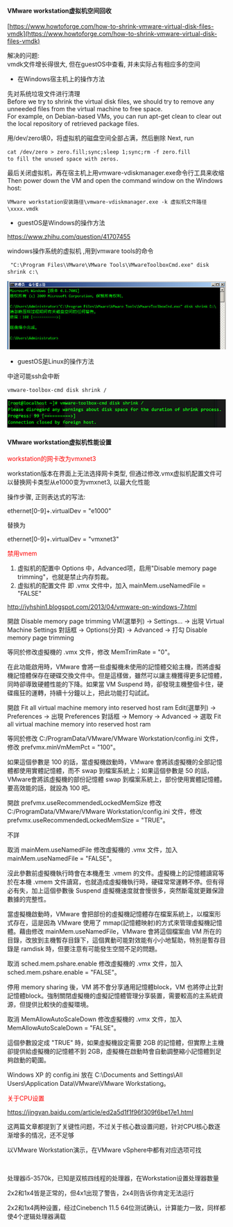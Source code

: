 #### VMware workstation虚拟机空间回收

[https://www.howtoforge.com/how-to-shrink-vmware-virtual-disk-files-vmdk](https://www.howtoforge.com/how-to-shrink-vmware-virtual-disk-files-vmdk)

解决的问题:  
vmdk文件增长得很大, 但在guestOS中查看, 并未实际占有相应多的空间

* 在Windows宿主机上的操作方法

先对系统垃圾文件进行清理  
Before we try to shrink the virtual disk files, we should try to remove any unneeded files from the virtual machine 
to free space.   
For example, on Debian-based VMs, you can run apt-get clean to clear out the local repository of retrieved package files.

用/dev/zero填0，将虚拟机的磁盘空间全部占满，然后删除
Next, run
```
cat /dev/zero > zero.fill;sync;sleep 1;sync;rm -f zero.fill
to fill the unused space with zeros.
```

最后关闭虚拟机，再在宿主机上用vmware-vdiskmanager.exe命令行工具来收缩  
Then power down the VM and open the command window on the Windows host:
```
VMware workstation安装路径\vmware-vdiskmanager.exe -k 虚拟机文件路径\xxxx.vmdk
```

* guestOS是Windows的操作方法

https://www.zhihu.com/question/41707455

windows操作系统的虚拟机 ,用到vmware tools的命令  
```
 "C:\Program Files\VMware\VMware Tools\VMwareToolboxCmd.exe" disk shrink c:\
```
![](images/b6be90b3gy1gj56hagyemj20n30770st.jpg)
 
* guestOS是Linux的操作方法

中途可能ssh会中断  
```
vmware-toolbox-cmd disk shrink /
```
![](images/b6be90b3gy1gj56he0frrj20ky02pt8y.jpg)

#### VMware workstation虚拟机性能设置

<font color=red>workstation的网卡改为vmxnet3</font>

workstation版本在界面上无法选择网卡类型, 但通过修改.vmx虚拟机配置文件可以替换网卡类型从e1000变为vmxnet3, 以最大化性能

操作步骤, 正则表达式的写法: 

ethernet[0-9]+.virtualDev = "e1000"

替换为

ethernet[0-9]+.virtualDev = "vmxnet3"

<font color=red>禁用vmem</font>

1. 虚拟机的配置中 Options 中，Advanced项，启用"Disable memory page trimming"，也就是禁止内存剪裁。
2. 虚拟机的配置文件 即 .vmx 文件中，加入 mainMem.useNamedFile = "FALSE"

http://jyhshin1.blogspot.com/2013/04/vmware-on-windows-7.html 

開啟 Disable memory page trimming
VM(選單列) → Settings... → 出現 Virtual Machine Settings 對話框 → Options(分頁) → Advanced → 打勾 Disable memory page trimming

等同於修改虛擬機的 .vmx 文件，修改 MemTrimRate = "0"。

在此功能啟用時，VMware 會將一些虛擬機未使用的記憶體交給主機，而將虛擬機記憶體保存在硬碟交換文件中。但是這樣做，雖然可以讓主機獲得更多記憶體，同時卻導致硬體性能的下降。如果當 VM Suspend 時，卻發現主機整個卡住，硬碟瘋狂的運轉，持續十分鐘以上，把此功能打勾試試。

開啟 Fit all virtual machine memory into reserved host ram
Edit(選單列) → Preferences → 出現 Preferences 對話框 → Memory → Advanced → 選取 Fit all virtual machine memory into reserved host ram

等同於修改 C:/ProgramData/VMware/VMware Workstation/config.ini 文件，修改 prefvmx.minVmMemPct = "100"。

如果這個參數是 100 的話，當虛擬機啟動時，VMware 會將該虛擬機的全部記憶體都使用實體記憶體，而不 swap 到檔案系統上；如果這個參數是 50 的話，VMware會將該虛擬機的部份記憶體 swap 到檔案系統上，部份使用實體記憶體。要高效能的話，就設為 100 吧。

開啟 prefvmx.useRecommendedLockedMemSize
修改 C:/ProgramData/VMware/VMware Workstation/config.ini 文件，修改prefvmx.useRecommendedLockedMemSize = "TRUE"。

不詳

取消 mainMem.useNamedFile
修改虛擬機的 .vmx 文件，加入 mainMem.useNamedFile = "FALSE"。

沒此參數前虛擬機執行時會在本機產生 .vmem 的文件。虛擬機上的記憶體讀寫等於在本機 .vmem 文件讀寫，也就造成虛擬機執行時，硬碟常常運轉不停。但有得必有失，加上這個參數後 Suspend 虛擬機速度就會慢很多，突然斷電就更難保證數據的完整性。

當虛擬機啟動時，VMware 會把部份的虛擬機記憶體存在檔案系統上，以檔案形式存在，這是因為 VMware 使用了 mmap(記憶體映射)的方式來管理虛擬機記憶體。藉由修改 mainMem.useNamedFile，VMware 會將這個檔案由 VM 所在的目錄，改放到主機暫存目錄下，這個異動可能對效能有小小地幫助，特別是暫存目錄是 ramdisk 時，但要注意有可能發生空間不足的問題。

取消 sched.mem.pshare.enable
修改虛擬機的 .vmx 文件，加入 sched.mem.pshare.enable = "FALSE"。

停用 memory sharing 後，VM 將不會分享通用記憶體block，VM 也將停止比對記憶體block。強制關閉虛擬機的虛擬記憶體管理分享裝置，需要較高的主系統資源，但提供比較快的虛擬環境。

取消 MemAllowAutoScaleDown
修改虛擬機的 .vmx 文件，加入 MemAllowAutoScaleDown = "FALSE"。

這個參數設定成 "TRUE" 時，如果虛擬機設定需要 2GB 的記憶體，但實際上主機卻提供給虛擬機的記憶體不到 2GB，虛擬機在啟動時會自動調整縮小記憶體到足夠啟動的範圍。

Windows XP 的 config.ini 放在 C:\Documents and Settings\All Users\Application Data\VMware\VMware Workstationg。

<span style="color:red;">关于CPU设置</span>

https://jingyan.baidu.com/article/ed2a5d1f1f96f309f6be17e1.html

这两篇文章都提到了关键性问题，不过关于核心数设置问题，针对CPU核心数逐渐增多的情况，还不足够

以VMware Workstation演示，在VMware vSphere中都有对应选项可找

<br/>

处理器i5-3570k，已知是双核四线程的处理器，在Workstation设置处理器数量

2x2和1x4皆是正常的，但4x1出现了警告，2x4则告诉你肯定无法运行

2x2和1x4两种设置，经过Cinebench 11.5 64位测试确认，计算能力一致，同样都使4个逻辑处理器满载

